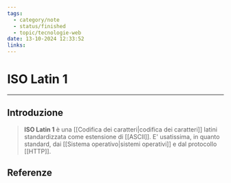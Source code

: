 ```yaml
---
tags:
  - category/note
  - status/finished
  - topic/tecnologie-web
date: 13-10-2024 12:33:52
links:
---
```

# ISO Latin 1
---
## Introduzione
> **ISO Latin 1** è una [[Codifica dei caratteri|codifica dei caratteri]] latini standardizzata come estensione di [[ASCII]]. E' usatissima, in quanto standard, dai [[Sistema operativo|sistemi operativi]] e dal protocollo [[HTTP]].

## Referenze